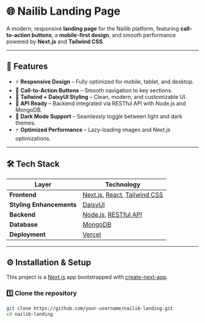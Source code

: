 # 🌐 Nailib Landing Page

A modern, responsive **landing page** for the Nailib platform, featuring **call-to-action buttons**, a **mobile-first design**, and smooth performance powered by **Next.js** and **Tailwind CSS**.

---

## 🚀 Features
- ⚡ **Responsive Design** – Fully optimized for mobile, tablet, and desktop.  
- 🎯 **Call-to-Action Buttons** – Smooth navigation to key sections.  
- 🎨 **Tailwind + DaisyUI Styling** – Clean, modern, and customizable UI.  
- 🔗 **API Ready** – Backend integrated via RESTful API with Node.js and MongoDB.  
- 🌙 **Dark Mode Support** – Seamlessly toggle between light and dark themes.  
- ⚡ **Optimized Performance** – Lazy-loading images and Next.js optimizations.  

---

## 🛠️ Tech Stack

| Layer | Technology |
|--------|------------|
| **Frontend** | [Next.js](https://nextjs.org), [React](https://react.dev), [Tailwind CSS](https://tailwindcss.com) |
| **Styling Enhancements** | [DaisyUI](https://daisyui.com) |
| **Backend** | [Node.js](https://nodejs.org), [RESTful API](https://restfulapi.net) |
| **Database** | [MongoDB](https://www.mongodb.com) |
| **Deployment** | [Vercel](https://vercel.com) |

---

## ⚙️ Installation & Setup

This project is a [Next.js](https://nextjs.org) app bootstrapped with [create-next-app](https://nextjs.org/docs/app/api-reference/cli/create-next-app).

### **1️⃣ Clone the repository**
```bash
git clone https://github.com/your-username/nailib-landing.git
cd nailib-landing
